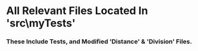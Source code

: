 # All Relevant Files Located In 'src\myTests'

### These Include Tests, and Modified 'Distance' & 'Division' Files.
